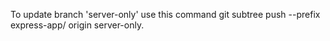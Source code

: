 To update branch 'server-only' use this command git subtree push --prefix express-app/ origin server-only.
